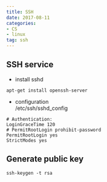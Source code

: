 ```yaml
---
title: SSH
date: 2017-08-11 
categories: 
- CS
- linux
tag: ssh 
---
```


## SSH service 
* install sshd 
```
apt-get install openssh-server
```
* configuration    
/etc/ssh/sshd_config
```
# Authentication:
LoginGraceTime 120
# PermitRootLogin prohibit-password
PermitRootLogin yes
StrictModes yes
```
<!--more-->

## Generate public key 
```
ssh-keygen -t rsa
```